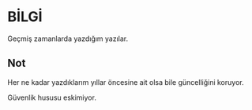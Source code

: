 # BİLGİ

Geçmiş zamanlarda yazdığım yazılar.

## Not

Her ne kadar yazdıklarım yıllar öncesine ait olsa bile güncelliğini koruyor.

Güvenlik hususu eskimiyor.
